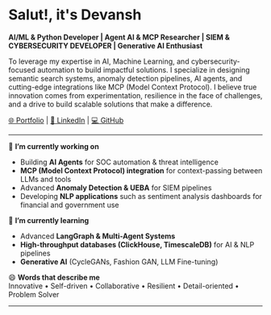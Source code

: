 # Salut!, it's Devansh  

**AI/ML & Python Developer | Agent AI & MCP Researcher | SIEM & CYBERSECURITY DEVELOPER | Generative AI Enthusiast**

To leverage my expertise in AI, Machine Learning, and cybersecurity-focused automation to build impactful solutions. I specialize in designing semantic search systems, anomaly detection pipelines, AI agents, and cutting-edge integrations like MCP (Model Context Protocol). I believe true innovation comes from experimentation, resilience in the face of challenges, and a drive to build scalable solutions that make a difference.

[🌐 Portfolio](#) | [🔗 LinkedIn](https://www.linkedin.com/in/schalkan) | [💻 GitHub](https://github.com/schalkan)

---

🔨 **I’m currently working on**  
- Building **AI Agents** for SOC automation & threat intelligence  
- **MCP (Model Context Protocol) integration** for context-passing between LLMs and tools  
- Advanced **Anomaly Detection & UEBA** for SIEM pipelines  
- Developing **NLP applications** such as sentiment analysis dashboards for financial and government use  

🌱 **I’m currently learning**  
- Advanced **LangGraph & Multi-Agent Systems**  
- **High-throughput databases (ClickHouse, TimescaleDB)** for AI & NLP pipelines  
- **Generative AI** (CycleGANs, Fashion GAN, LLM Fine-tuning)  

😄 **Words that describe me**  
Innovative • Self-driven • Collaborative • Resilient • Detail-oriented • Problem Solver  

---


<!---
schalkan/schalkan is a ✨ special ✨ repository because its `README.md` (this file) appears on your GitHub profile.
You can click the Preview link to take a look at your changes.
--->
